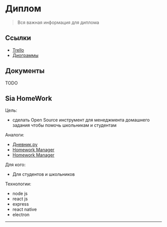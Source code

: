 # Диплом

>Вся важная информация для диплома

## Ссылки

- [Trello](https://trello.com/b/BiilemhJ/%D0%B4%D0%B8%D0%BF%D0%BB%D0%BE%D0%BC)
- [Диограммы](diplom.diograms.md)

## Документы

TODO

## Sia HomeWork

Цель:

- сделать Open Source инструмент для менеджмента домашнего задания чтобы помочь школьникам и студентам

Аналоги:

- [Дневник.ру](https://dnevnik.ru/)
- [Homework Manager](https://www.microsoft.com/ru-ru/p/homework-manager/9nblggh4ts9x?activetab=pivot:overviewtab)
- [Homework Manager](https://play.google.com/store/apps/details?id=com.maristak.asir&hl=ru&gl=US)

Для кого:

- Для студентов и школьников

Технологии:

- node js
- react js
- express
- react native
- electron

---